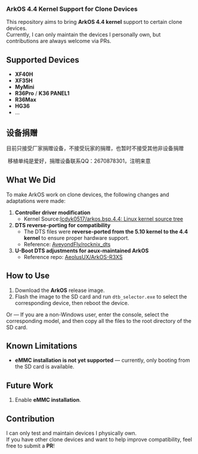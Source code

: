 ### ArkOS 4.4 Kernel Support for Clone Devices

This repository aims to bring **ArkOS 4.4 kernel** support to certain clone devices.  
Currently, I can only maintain the devices I personally own, but contributions are always welcome via PRs.

## Supported Devices

- **XF40H** 
- **XF35H**
- **MyMini**
- **R36Pro** / **K36 PANEL1**
- **R36Max**
- **HG36**
- ...

## 设备捐赠

​	目前只接受厂家捐赠设备，不接受玩家的捐赠，也暂时不接受其他非设备捐赠

​	移植单纯是爱好，捐赠设备联系QQ：2670878301，注明来意

## What We Did

To make ArkOS work on clone devices, the following changes and adaptations were made:

1. **Controller driver modification**
   - Kernel Source:[lcdyk0517/arkos.bsp.4.4: Linux kernel source tree](https://github.com/lcdyk0517/arkos.bsp.4.4)
2. **DTS reverse-porting for compatibility**
   - The DTS files were **reverse-ported from the 5.10 kernel to the 4.4 kernel** to ensure proper hardware support.
   - Reference: [AveyondFly/rocknix_dts](https://github.com/AveyondFly/rocknix_dts/tree/main/3326/arkos_4.4_dts)
3. **U-Boot DTS adjustments for aeux-maintained ArkOS**
   - Reference repo: [AeolusUX/ArkOS-R3XS](https://github.com/AeolusUX/ArkOS-R3XS)

## How to Use

1. Download the **ArkOS** release image.
2. Flash the image to the SD card and run `dtb_selector.exe` to select the corresponding device, then reboot the device.

Or —
If you are a non-Windows user, enter the console, select the corresponding model, and then copy all the files to the root directory of the SD card.

## Known Limitations

- **eMMC installation is not yet supported** — currently, only booting from the SD card is available.

## Future Work

1. Enable **eMMC installation**.

## Contribution

I can only test and maintain devices I physically own.  
If you have other clone devices and want to help improve compatibility, feel free to submit a **PR**!
